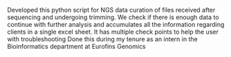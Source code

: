 Developed this python script for NGS data curation of files received after sequencing and undergoing trimming. We check if there is enough data to continue with further analysis and accumulates all the information regarding clients in a single excel sheet. It has multiple check points to help the user with troubleshooting
Done this during my tenure as an intern in the Bioinformatics department at Eurofins Genomics
